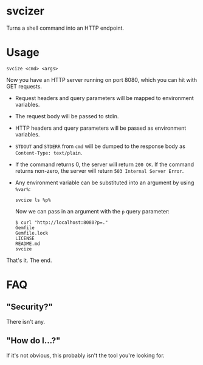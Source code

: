 svcizer
=======

Turns a shell command into an HTTP endpoint.

Usage
=====

    svcize <cmd> <args>

Now you have an HTTP server running on port 8080, which you can hit with GET requests.

* Request headers and query parameters will be mapped to environment variables.
* The request body will be passed to stdin.
* HTTP headers and query parameters will be passed as environment variables.
* `STDOUT` and `STDERR` from `cmd` will be dumped to the response body as `Content-Type: text/plain`.
* If the command returns 0, the server will return `200 OK`. If the command returns non-zero, the server will return `503 Internal Server Error`.
* Any environment variable can be substituted into an argument by using `%var%`:

      svcize ls %p%

  Now we can pass in an argument with the `p` query parameter:

      $ curl "http://localhost:8080?p=."
      Gemfile
      Gemfile.lock
      LICENSE
      README.md
      svcize

That's it. The end.

FAQ
===

"Security?"
-----------
There isn't any.

"How do I...?"
--------------
If it's not obvious, this probably isn't the tool you're looking for.

